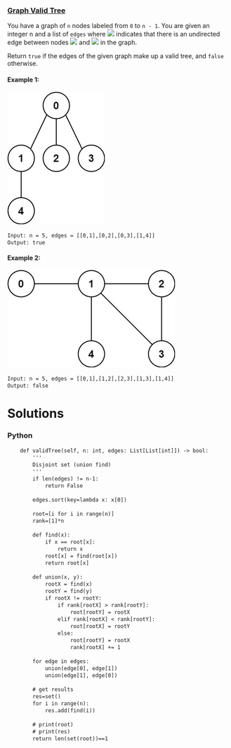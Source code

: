 ### [Graph Valid Tree](https://leetcode.com/problems/graph-valid-tree/) <br>

You have a graph of `n` nodes labeled from `0` to `n - 1`. You are given an integer n and a list of `edges` where  <img src="https://render.githubusercontent.com/render/math?math=edges[i] = [a_i, b_i]">  indicates that there is an undirected edge between nodes <img src="https://render.githubusercontent.com/render/math?math=a_i">  and <img src="https://render.githubusercontent.com/render/math?math=b_i"> in the graph.

Return `true` if the edges of the given graph make up a valid tree, and `false` otherwise.
 

#### Example 1:
<img src="../../../../../images/tree1-graph.jpg">

```
Input: n = 5, edges = [[0,1],[0,2],[0,3],[1,4]]
Output: true

```
#### Example 2:
<img src="../../../../../images/tree2-graph.jpg">

```
Input: n = 5, edges = [[0,1],[1,2],[2,3],[1,3],[1,4]]
Output: false

```

# Solutions

### Python
```
    def validTree(self, n: int, edges: List[List[int]]) -> bool:
        '''
        Disjoint set (union find)
        '''
        if len(edges) != n-1:
            return False
        
        edges.sort(key=lambda x: x[0])
        
        root=[i for i in range(n)]
        rank=[1]*n
    
        def find(x):
            if x == root[x]:
                return x
            root[x] = find(root[x])
            return root[x]

        def union(x, y):
            rootX = find(x)
            rootY = find(y)
            if rootX != rootY:
                if rank[rootX] > rank[rootY]:
                    root[rootY] = rootX
                elif rank[rootX] < rank[rootY]:
                    root[rootX] = rootY
                else:
                    root[rootY] = rootX
                    rank[rootX] += 1    
        
        for edge in edges:
            union(edge[0], edge[1])
            union(edge[1], edge[0])
        
        # get results
        res=set()
        for i in range(n):
            res.add(find(i))
        
        # print(root)
        # print(res)
        return len(set(root))==1
    